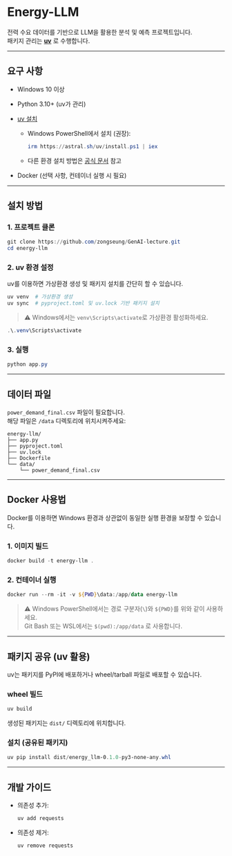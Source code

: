 # Energy-LLM

전력 수요 데이터를 기반으로 LLM을 활용한 분석 및 예측 프로젝트입니다.  
패키지 관리는 **[uv](https://github.com/astral-sh/uv)** 로 수행합니다.  

---

## 요구 사항

- Windows 10 이상  
- Python 3.10+ (uv가 관리)  
- [uv 설치](https://github.com/astral-sh/uv#installation) 
  - Windows PowerShell에서 설치 (권장):
    ```powershell
    irm https://astral.sh/uv/install.ps1 | iex
    ```
  - 다른 환경 설치 방법은 [공식 문서](https://github.com/astral-sh/uv#installation) 참고

- Docker (선택 사항, 컨테이너 실행 시 필요)  

---

## 설치 방법

### 1. 프로젝트 클론
```powershell
git clone https://github.com/zongseung/GenAI-lecture.git
cd energy-llm
```

### 2. uv 환경 설정
uv를 이용하면 가상환경 생성 및 패키지 설치를 간단히 할 수 있습니다.

```powershell
uv venv  # 가상환경 생성
uv sync  # pyproject.toml 및 uv.lock 기반 패키지 설치
```

> ⚠️ Windows에서는 `venv\Scripts\activate`로 가상환경 활성화하세요.
```powershell
.\.venv\Scripts\activate
```

### 3. 실행
```powershell
python app.py
```

---

## 데이터 파일

`power_demand_final.csv` 파일이 필요합니다.  
해당 파일은 `/data` 디렉토리에 위치시켜주세요:

```plaintext
energy-llm/
├── app.py
├── pyproject.toml
├── uv.lock
├── Dockerfile
└── data/
    └── power_demand_final.csv
```

---

## Docker 사용법

Docker를 이용하면 Windows 환경과 상관없이 동일한 실행 환경을 보장할 수 있습니다.  

### 1. 이미지 빌드
```powershell
docker build -t energy-llm .
```

### 2. 컨테이너 실행
```powershell
docker run --rm -it -v ${PWD}\data:/app/data energy-llm
```

> ⚠️ Windows PowerShell에서는 경로 구분자(`\`)와 `${PWD}`를 위와 같이 사용하세요.  
> Git Bash 또는 WSL에서는 `$(pwd):/app/data` 로 사용합니다.

---

## 패키지 공유 (uv 활용)

uv는 패키지를 PyPI에 배포하거나 wheel/tarball 파일로 배포할 수 있습니다.  

### wheel 빌드
```powershell
uv build
```

생성된 패키지는 `dist/` 디렉토리에 위치합니다.  

### 설치 (공유된 패키지)
```powershell
uv pip install dist/energy_llm-0.1.0-py3-none-any.whl
```

---

## 개발 가이드

- 의존성 추가:  
  ```powershell
  uv add requests
  ```
- 의존성 제거:  
  ```powershell
  uv remove requests
  ```

